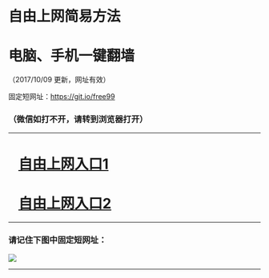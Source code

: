 ﻿# 自由上网简易方法

# 电脑、手机一键翻墙

（2017/10/09 更新，网址有效）

固定短网址：https://git.io/free99

### （微信如打不开，请转到浏览器打开）


***





# &nbsp;&nbsp; <a href="http://ft2791820617.fwq-tz-1001.info/fwqtz01.html?t=100900127055 " target="_blank">自由上网入口1</a>
# &nbsp;&nbsp; <a href="http://ft66831955.fwq-tz-1002.info/fwqtz02.html?t=10090015934 " target="_blank">自由上网入口2</a>
***

### 请记住下图中固定短网址：

<img src="https://s3-us-west-2.amazonaws.com/fwq-1001/yjfq-20170905okok.png" /> 


***

